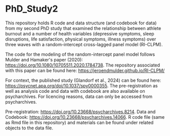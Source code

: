 # PhD_Study2

This repository holds R code and data structure (and codebook for data) from my second PhD study that examined the relationship between athlete burnout and a number of health variables (depressive symptoms, sleep disruptions, life satisfaction, physical symptoms, illness symptoms) over three waves with a random-intercept cross-lagged panel model (RI-CLPM).  

The code for the modeling of the random-intercept panel model follows Mulder and Hamaker's paper (2020): https://doi.org/10.1080/10705511.2020.1784738. The repository associated with this paper can be found here: https://jeroendmulder.github.io/RI-CLPM/

For context, the published study (Glandorf et al., 2024) can be found here: https://psycnet.apa.org/doi/10.1037/spy0000355. The pre-registration as well as analysis code and data with codebook are also available on psycharchives. For licencing reasons, data can only be accessed from psycharchives.

Pre-registration: https://doi.org/10.23668/psycharchives.8214. Data and Codebook: https://doi.org/10.23668/psycharchives.14066. R code file (same as Rmd file in this repository) and materials can be found under related objects to the data file.



